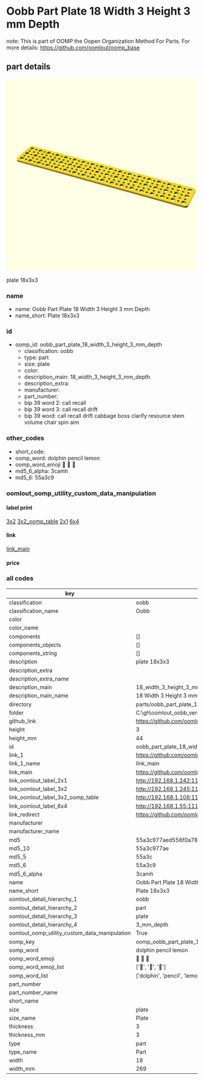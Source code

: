 # Oobb Part Plate 18 Width 3 Height 3 mm Depth  

note: This is part of OOMP the Oopen Organization Method For Parts. For more details: https://github.com/oomlout/oomp_base

##  part details
  

[![](3dpr.png)](3dpr.png)

plate 18x3x3



### name
* name: Oobb Part Plate 18 Width 3 Height 3 mm Depth
* name_short: Plate 18x3x3 
### id
* oomp_id: oobb_part_plate_18_width_3_height_3_mm_depth
  * classification: oobb
  * type: part
  * size: plate
  * color: 
  * description_main: 18_width_3_height_3_mm_depth
  * description_extra: 
  * manufacturer: 
  * part_number: 
  * bip 39 word 2: call recall
  * bip 39 word 3: call recall drift
  * bip 39 word: call recall drift cabbage boss clarify resource stem volume chair spin aim

### other_codes
* short_code: 
* oomp_word: dolphin pencil lemon
* oomp_word_emoji :dolphin: :pencil: :lemon:
* md5_6_alpha: 3camh
* md5_6: 55a3c9






### oomlout_oomp_utility_custom_data_manipulation
#### label print
[3x2](http://192.168.1.245:1112/?label=oomp%203camh)
[3x2_oomp_table](http://192.168.1.108:1112/?label=oomp%203camh)
[2x1](http://192.168.1.242:1112/?label=oomp%203camh)
[6x4](http://192.168.1.55:1112/?label=oomp%203camh)    

#### link

[link_main](https://github.com/oomlout/oomlout_oobb_version_4_generated_parts/tree/main/navigation_oomp/oobb/part/plate/18_width_3_height_3_mm_depth/part)                              

#### price







### all codes 
| key | value |  
| --- | --- |  
| classification | oobb |  
| classification_name | Oobb |  
| color |  |  
| color_name |  |  
| components | [] |  
| components_objects | [] |  
| components_string | [] |  
| description | plate 18x3x3 |  
| description_extra |  |  
| description_extra_name |  |  
| description_main | 18_width_3_height_3_mm_depth |  
| description_main_name | 18 Width 3 Height 3 mm Depth |  
| directory | parts/oobb_part_plate_18_width_3_height_3_mm_depth |  
| folder | C:\gh\oomlout_oobb_version_4_generated_parts\parts\oobb_part_plate_18_width_3_height_3_mm_depth |  
| github_link | https://github.com/oomlout/oomlout_oomp_part_src/tree/main/parts/oobb_part_plate_18_width_3_height_3_mm_depth |  
| height | 3 |  
| height_mm | 44 |  
| id | oobb_part_plate_18_width_3_height_3_mm_depth |  
| link_1 | https://github.com/oomlout/oomlout_oobb_version_4_generated_parts/tree/main/navigation_oomp/oobb/part/plate/18_width_3_height_3_mm_depth/part |  
| link_1_name | link_main |  
| link_main | https://github.com/oomlout/oomlout_oobb_version_4_generated_parts/tree/main/navigation_oomp/oobb/part/plate/18_width_3_height_3_mm_depth/part |  
| link_oomlout_label_2x1 | http://192.168.1.242:1112/?label=oomp%203camh |  
| link_oomlout_label_3x2 | http://192.168.1.245:1112/?label=oomp%203camh |  
| link_oomlout_label_3x2_oomp_table | http://192.168.1.108:1112/?label=oomp%203camh |  
| link_oomlout_label_6x4 | http://192.168.1.55:1112/?label=oomp%203camh |  
| link_redirect | https://github.com/oomlout/oomlout_oobb_version_4_generated_parts/tree/main/parts/oobb_plate_18_03_03 |  
| manufacturer |  |  
| manufacturer_name |  |  
| md5 | 55a3c977aed556f0a78d11fa85acd903 |  
| md5_10 | 55a3c977ae |  
| md5_5 | 55a3c |  
| md5_6 | 55a3c9 |  
| md5_6_alpha | 3camh |  
| name | Oobb Part Plate 18 Width 3 Height 3 mm Depth |  
| name_short | Plate 18x3x3  |  
| oomlout_detail_hierarchy_1 | oobb |  
| oomlout_detail_hierarchy_2 | part |  
| oomlout_detail_hierarchy_3 | plate |  
| oomlout_detail_hierarchy_4 | 3_mm_depth |  
| oomlout_oomp_utility_custom_data_manipulation | True |  
| oomp_key | oomp_oobb_part_plate_18_width_3_height_3_mm_depth |  
| oomp_word | dolphin pencil lemon |  
| oomp_word_emoji | :dolphin: :pencil: :lemon: |  
| oomp_word_emoji_list | [':dolphin:', ':pencil:', ':lemon:'] |  
| oomp_word_list | ['dolphin', 'pencil', 'lemon'] |  
| part_number |  |  
| part_number_name |  |  
| short_name |  |  
| size | plate |  
| size_name | Plate |  
| thickness | 3 |  
| thickness_mm | 3 |  
| type | part |  
| type_name | Part |  
| width | 18 |  
| width_mm | 269 |  
